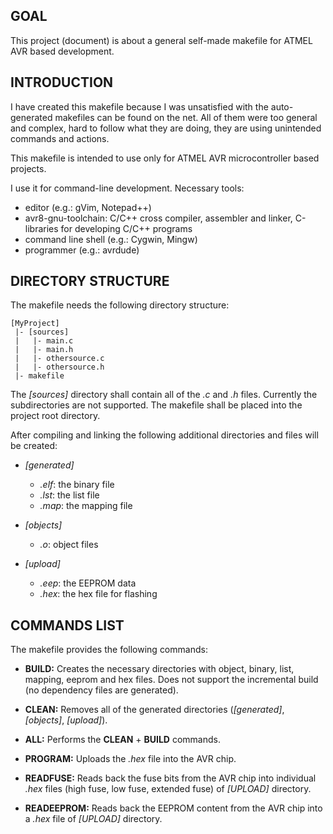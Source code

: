 GOAL
----
This project (document) is about a general self-made makefile for ATMEL AVR based development.


INTRODUCTION
------------

I have created this makefile because I was unsatisfied with the auto-generated makefiles can be found on the net.
All of them were too general and complex, hard to follow what they are doing, they are using unintended commands and actions.

This makefile is intended to use only for ATMEL AVR microcontroller based projects.

I use it for command-line development.
Necessary tools:
- editor (e.g.: gVim, Notepad++)
- avr8-gnu-toolchain: C/C++ cross compiler, assembler and linker, C-libraries for developing C/C++ programs
- command line shell (e.g.: Cygwin, Mingw)
- programmer (e.g.: avrdude)

DIRECTORY STRUCTURE
-------------------
The makefile needs the following directory structure:

```
[MyProject]
 |- [sources]
 |   |- main.c
 |   |- main.h
 |   |- othersource.c
 |   |- othersource.h
 |- makefile
```

The *[sources]* directory shall contain all of the *.c* and *.h* files.
Currently the subdirectories are not supported.
The makefile shall be placed into the project root directory.

After compiling and linking the following additional directories and files will be created:

* *[generated]*
  * *.elf*: the binary file
  * *.lst*: the list file
  * *.map*: the mapping file

* *[objects]*
  * *.o*: object files

* *[upload]*
  * *.eep*: the EEPROM data
  * *.hex*: the hex file for flashing
  
COMMANDS LIST
-------------
The makefile provides the following commands:

* **BUILD:** Creates the necessary directories with object, binary, list, mapping, eeprom and hex files.
Does not support the incremental build (no dependency files are generated).

* **CLEAN:** Removes all of the generated directories (*[generated]*, *[objects]*, *[upload]*).

* **ALL:** Performs the **CLEAN** + **BUILD** commands.

* **PROGRAM:** Uploads the *.hex* file into the AVR chip.

* **READFUSE:** Reads back the fuse bits from the AVR chip into individual *.hex* files (high fuse, low fuse, extended fuse) of *[UPLOAD]* directory.

* **READEEPROM:** Reads back the EEPROM content from the AVR chip into a *.hex* file of *[UPLOAD]* directory.
